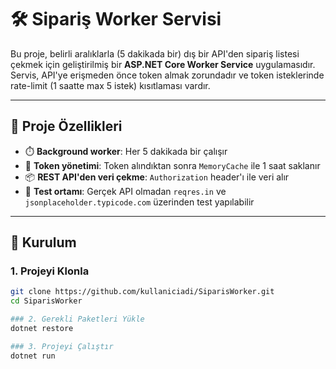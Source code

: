 # 🛠️ Sipariş Worker Servisi

Bu proje, belirli aralıklarla (5 dakikada bir) dış bir API'den sipariş listesi çekmek için geliştirilmiş bir **ASP.NET Core Worker Service** uygulamasıdır.  
Servis, API'ye erişmeden önce token almak zorundadır ve token isteklerinde rate-limit (1 saatte max 5 istek) kısıtlaması vardır.

---

## 🔧 Proje Özellikleri

- ⏱️ **Background worker**: Her 5 dakikada bir çalışır
- 🔐 **Token yönetimi**: Token alındıktan sonra `MemoryCache` ile 1 saat saklanır
- 📦 **REST API'den veri çekme**: `Authorization` header'ı ile veri alır
- 🧪 **Test ortamı**: Gerçek API olmadan `reqres.in` ve `jsonplaceholder.typicode.com` üzerinden test yapılabilir

---

## 🚀 Kurulum

### 1. Projeyi Klonla
```bash
git clone https://github.com/kullaniciadi/SiparisWorker.git
cd SiparisWorker

### 2. Gerekli Paketleri Yükle
dotnet restore

### 3. Projeyi Çalıştır
dotnet run
